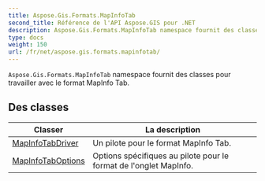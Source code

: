 ```yaml
---
title: Aspose.Gis.Formats.MapInfoTab
second_title: Référence de l'API Aspose.GIS pour .NET
description: Aspose.Gis.Formats.MapInfoTab namespace fournit des classes pour travailler avec le format MapInfo Tab.
type: docs
weight: 150
url: /fr/net/aspose.gis.formats.mapinfotab/
---
```

`Aspose.Gis.Formats.MapInfoTab` namespace fournit des classes pour travailler avec le format MapInfo Tab.

## Des classes

| Classer | La description |
| --- | --- |
| [MapInfoTabDriver](./mapinfotabdriver/) | Un pilote pour le format MapInfo Tab. |
| [MapInfoTabOptions](./mapinfotaboptions/) | Options spécifiques au pilote pour le format de l'onglet MapInfo. |



